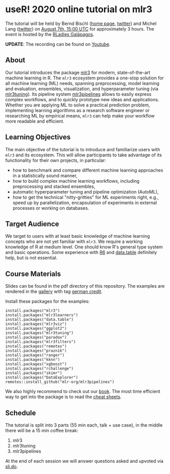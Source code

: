 # useR! 2020 online tutorial on mlr3

The tutorial will be held by Bernd Bischl ([home page](https://www.slds.stat.uni-muenchen.de/), [twitter](https://twitter.com/BBischl)) and Michel Lang ([twitter](https://twitter.com/michellangts)) on [August 7th, 15:00 UTC](https://arewemeetingyet.com/UTC/2020-08-07/15:00/useR!%202020%20Tutorial:%20mlr3) for approximately 3 hours.
The event is hosted by the [RLadies Galápagos](https://twitter.com/rladiesgps).

**UPDATE**: The recording can be found on [Youtube](https://youtu.be/T43hO2o_nZw).

## About

Our tutorial introduces the package [mlr3](https://mlr3.mlr-org.com) for modern, state-of-the-art machine learning in R.
The `mlr3` ecosystem provides a one-stop solution for all machine learning (ML) needs, spanning preprocessing, model learning and evaluation, ensembles, visualization, and hyperparameter tuning (via [mlr3tuning](https://mlr3tuning.mlr-org.com)).
Its pipeline system [mlr3pipelines](https://mlr3pipelines.mlr-org.com) allows to easily express complex workflows, and to quickly prototype new ideas and applications.
Whether you are applying ML to solve a practical prediction problem, implementing learning algorithms as a research software engineer or researching ML by empirical means,
`mlr3` can help make your workflow more readable and efficient.


## Learning Objectives

The main objective of the tutorial is to introduce and familiarize users with `mlr3` and its ecosystem.
This will allow participants to take advantage of its functionality for their own projects, in particular:

* how to benchmark and compare different machine learning approaches in a statistically sound manner,
* how to build complex machine learning workflows, including preprocessing and stacked ensembles,
* automatic hyperparameter tuning and pipeline optimization (AutoML),
* how to get the technical "nitty-gritties" for ML experiments right, e.g., speed up by parallelization, encapsulation of experiments in external processes or working on databases.


## Target Audience

We target to users with at least basic knowledge of machine learning concepts who are not yet familiar with `mlr3`.
We require a working knowledge of R at medium level.
One should know R's general type system and basic operations.
Some experience with [R6](https://cran.r-project.org/package=R6) and [data.table](https://cran.r-project.org/package=data.table) definitely help, but is not essential.


## Course Materials

Slides can be found in the pdf directory of this repository.
The examples are rendered in the [gallery](https://mlr3gallery.mlr-org.com/) with tag [german credit](https://mlr3gallery.mlr-org.com/#german_credit).

Install these packages for the examples:

```{r}
install.packages("mlr3")
install.packages("mlr3learners")
install.packages("data.table")
install.packages("mlr3viz")
install.packages("ggplot2")
install.packages("mlr3tuning")
install.packages("paradox")
install.packages("mlr3filters")
install.packages("remotes")
install.packages("praznik")
install.packages("ranger")
install.packages("kknn")
install.packages("xgboost")
install.packages("rchallenge")
install.packages("skimr")
install.packages("DataExplorer")
remotes::install_github("mlr-org/mlr3pipelines")
```

We also highly recommend to check out our [book](https://mlr3book.mlr-org.com/).
The most time efficient way to get into the package is to read the [cheat sheets](https://cheatsheets.mlr-org.com/).

## Schedule 

The tutorial is split into 3 parts (55 min each, talk + use case), in the middle there will be a 15 min coffee break:

1. mlr3
2. mlr3tuning 
3. mlr3pipelines

At the end of each session we will answer questions asked and upvoted via [sli.do](https://app.sli.do/event/tazsdetb).
